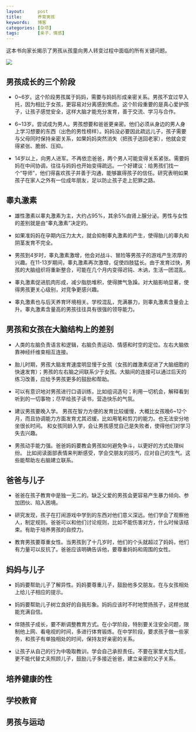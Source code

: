 ```yaml
---
layout:     post
title:      养育男孩 
keywords:   博客
categories: [杂项]
tags:	    [亲子，情感]
---
```


这本书向家长揭示了男孩从孩童向男人转变过程中面临的所有关键问题。     

  ![](/images/images_2018/07-02_1.jpg)  


## 男孩成长的三个阶段  

* 0~6岁。这个阶段男孩属于妈妈，需要与妈妈形成亲密关系。男孩不宜过早入托，因为相比于女孩，更容易对分离感到焦虑。这个阶段重要的是真心爱护孩子，让孩子感觉安全，这样大脑才能充分发育，善于交流、学习与合作。  

* 6~13岁。尝试成为男人。男孩想要和爸爸更亲密。他们必须从身边的男人身上学习想要的东西（出色的男性榜样）。妈妈没必要因此疏远儿子，孩子需要与父母同时保持亲密关系，如果妈妈突然消失（把孩子送回老家），他就会变得紧张、脆弱、压抑。   

* 14岁以上，向男人进军。不再依恋爸爸，两个男人可能变得关系紧张。需要妈妈在中间协调，往往与妈妈也开始变得疏远。一个好建议：给男孩们找一个“导师”，他们得喜欢孩子并善于沟通，能够赢得孩子的信任。研究表明如果孩子在家人之外有一位成年朋友，足以防止孩子走上犯罪之路。 

## 睾丸激素

* 雄性激素以睾丸激素为主，大约占95%，其余5%由肾上腺分泌。男性与女性的差别就是由“睾丸激素”决定的。  

* 如果准妈妈在孕期内压力太大，就会抑制睾丸激素的产生，使得胎儿的睾丸和阴茎发育不完全。  

* 男孩到4岁时，睾丸激素激增，他会对战斗、冒险等男孩子的游戏产生浓厚的兴趣。在11-13岁期间，睾丸激素再次激增，促使四肢猛长。由于发育过快，男孩的大脑组织将重新整合，可能在几个月内变得迟钝、木讷，生活一团混乱。  

* 睾丸激素促进肌肉形成，减少脂肪堆积，使得脾气急躁。对大脑影响显著，使得男孩更关心级别，对竞争更感兴趣。   

* 睾丸激素也与后天养育环境相关。学校混乱，充满暴力，则睾丸激素含量会上升。睾丸激素含量高的男孩往往具有很强的领导能力。 


## 男孩和女孩在大脑结构上的差别 

* 人类的左脑负责语言和逻辑，右脑负责运动、情感和时空的定位。左右大脑依靠神经纤维束相互连接。 

* 胎儿时期，男孩大脑发育速度明显慢于女孩（女孩的雌激素促进了大脑细胞的快速发育）；男孩的左右脑之间联系少于女孩。大脑间的连接可以通过后天的练习改善，应给予男孩更多的鼓励和帮助。  

* 可以有意识地对男孩进行口语训练，比如组词造句；利用一切机会，解释看到听到的一切事物；尽早给孩子读书，营造快乐的气氛。  

* 建议男孩要晚入学。 男孩在智力方便的发育比较缓慢，大概比女孩晚6~12个月，而且协调能力方面发育尤其迟缓，比如用笔和剪刀的能力。也无法安分地坐很长时间。 和女孩同龄入学，会让男孩感觉自己是失败者，使得他们对学习失去兴趣。 

* 男孩动手能力强。爸爸妈妈要教会男孩如何避免争斗，以更好的方式处理纠纷。 比如阅读面部表情来判断感受，学会交朋友的技巧，应对自己的生气。这些能帮助左右脑建立联系。 

## 爸爸与儿子 

* 爸爸在孩子教育中是独一无二的。缺乏父爱的男孩会更容易产生暴力倾向、参加团伙、陷入困境。 

* 研究发现，孩子在打闹游戏中学到的东西对他们意义深远。他们学会了观察他人，制定规则。爸爸可以和他们讨论规则，比如不能伤害对方，什么时候该结束。有助于培养男孩的自控力。 

* 教育男孩要尊重女性。当男孩到了十几岁时，他们的个头就超过了妈妈，他们有力量可以反抗了。爸爸应该明确告诉他，要尊重妈妈和周围的女性。

## 妈妈与儿子

* 妈妈要帮助儿子了解异性。妈妈要尊重儿子，鼓励他多交朋友。在与女孩相处上给儿子相应的提示。 

* 妈妈要帮助儿子树立良好的自我形象。妈妈应该时不时地赞扬孩子，这样他就能充满自信。

* 伴随孩子成长，要不断调整教育方式。在小学阶段，特别要关注安全问题，限制他上网、看电视的时间，多进行体育锻炼。在中学阶段，要求孩子做一些家务，和孩子有单独相处的时间，保持友好亲密的关系。

* 让孩子从自己的行为中吸取教训，学会自己承担责任。不要在家里大包大揽，更不能代替丈夫照顾儿子，鼓励儿子多接近爸爸，建立亲密的父子关系。

## 培养健康的性

## 学校教育 

## 男孩与运动   
  

